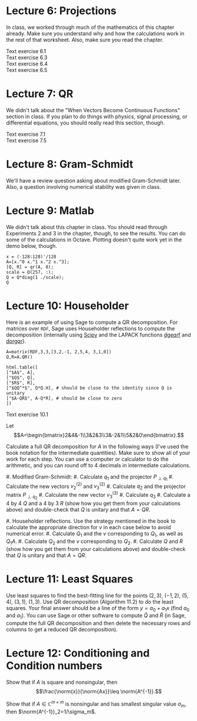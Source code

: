 Lecture 6: Projections
======================

In class, we worked through much of the mathematics of this chapter
already.  Make sure you understand why and how the calculations work
in the rest of that worksheet.  Also, make sure you read the chapter.

<div class="exercise">
Text exercise 6.1
</div>

<div class="exercise">
Text exercise 6.3
</div>

<div class="exercise">
Text exercise 6.4
</div>

<div class="exercise">
Text exercise 6.5
</div>


Lecture 7: QR
======================

We didn't talk about the "When Vectors Become Continuous Functions"
section in class.  If you plan to do things with physics, signal processing, or
differential equations, you should really read this section, though.

<div class="exercise">
Text exercise 7.1
</div>
<div class="exercise">
Text exercise 7.5
</div>

Lecture 8: Gram-Schmidt
=======================

We'll have a review question asking about modified Gram-Schmidt later.
Also, a question involving numerical stability was given in class.

Lecture 9: Matlab
=======================

We didn't talk about this chapter in class.  You should read through
Experiments 2 and 3 in the chapter, though, to see the results.  You
can do some of the calculations in Octave.  Plotting doesn't quite
work yet in the demo below, though.

<octavecell>

```
x = (-128:128)'/128
A=[x.^0 x.^1 x.^2 x.^3];
[Q, R] = qr(A, 0);
scale = Q(257, :);
Q = Q*diag(1 ./scale);
Q
```

</octavecell>

Lecture 10: Householder
=======================

Here is an example of using Sage to compute a QR decomposition.  For
matrices over `RDF`, Sage uses Householder reflections to compute the decomposition
(internally using
[Scipy](http://docs.scipy.org/doc/scipy/reference/generated/scipy.linalg.qr.html)
and the LAPACK functions
[dgeqrf](http://www.netlib.org/lapack/double/dgeqrf.f) and [dorgqr](http://www.netlib.org/lapack/double/dorgqr.f)).

<sagecell>

```
A=matrix(RDF,3,3,[3,2,-1, 2,5,4, 3,1,0])
Q,R=A.QR()

html.table([
["$A$", A],
["$Q$", Q], 
["$R$", R], 
["$QQ^*$", Q*Q.H], # should be close to the identity since Q is unitary
["$A-QR$", A-Q*R], # should be close to zero
])
```

</sagecell>

<div class="exercise">
Text exercise 10.1
</div>

<div class="exercise"> 

<!-- matrix(QQ,4,3,[2,4,-1, 3,2,3, 3,-2,1, 5,2,0]) -->

Let $$A=\begin{bmatrix}2&4&-1\\3&2&3\\3&-2&1\\5&2&0\end{bmatrix}.$$

Calculate a full QR decomposition for $A$ in the following ways (I've
used the book notation for the intermediate quantities).  Make
sure to show all of your work for each step.  You can use a computer
or calculator to do the arithmetic, and you can round off to 4
decimals in intermediate calculations.

#. Modified Gram-Schmidt:
    #. Calculate $q_1$ and the projector $P_{\perp q_1}$
	#. Calculate the new vectors $v^{(2)}_2$ and $v^{(2)}_3$
	#. Calculate $q_2$ and the projector matrix $P_{\perp q_2}$
	#. Calculate the new vector $v^{(3)}_3$
	#. Calculate $q_3$
	#. Calculate a 4 by 4 $Q$ and a 4 by 3 $R$ (show how you get them from your
       calculations above) and double-check that $Q$ is unitary and
       that $A=QR$.
  
#. Householder reflections.  Use the strategy mentioned in the book to
   calculate the appropriate direction for $v$ in each case below to
   avoid numerical error.
    #. Calculate $Q_1$ and the $v$ corresponding to $Q_1$, as well as $Q_1A$.
	#. Calculate $Q_2$ and the $v$ corresponding to $Q_2$.
	#. Calculate $Q$ and $R$ (show how you get them from your
       calculations above) and double-check that $Q$ is unitary and
       that $A=QR$.

</div>

Lecture 11: Least Squares
=========================

<div class="exercise">

Use least squares to find the best-fitting line for the points
$(2,3)$, $(-1,2)$, $(5,4)$, $(3,1)$, $(1,3)$.  Use QR decomposition
(Algorithm 11.2) to do the least squares.  Your final answer
should be a line of the form $y=a_0+a_1x$ (find $a_0$ and $a_1$).  You
can use Sage or other software to compute $\hat Q$ and $\hat R$ (in
Sage, compute the full QR decomposition and then delete the necessary
rows and columns to get a reduced QR decomposition).

</div>


Lecture 12: Conditioning and Condition numbers
==============================================

<div class="exercise">

Show that if $A$ is square and nonsingular, then
$$\frac{\norm{x}}{\norm{Ax}}\leq \norm{A^{-1}}.$$

</div>

<div class="exercise">

Show that if $A\in \mathbb{C}^{m\times m}$ is nonsingular and has
smallest singular value $\sigma_m$, then $\norm{A^{-1}}_2=1/\sigma_m$.

</div>

